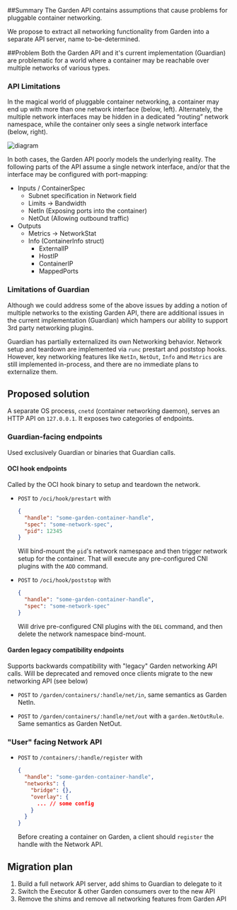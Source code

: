 ##Summary
The Garden API contains assumptions that cause problems for pluggable container networking.

We propose to extract all networking functionality from Garden into a separate API server, name to-be-determined.  

##Problem
Both the Garden API and it's current implementation (Guardian) are problematic for a world where a container may be reachable over multiple networks of various types.

### API Limitations
In the magical world of pluggable container networking, a container may end up with more than one 
network interface (below, left).  Alternately, the multiple network interfaces may be hidden in a 
dedicated “routing” network namespace, while the container only sees a single network interface (below, right).

![diagram](interface-topology.png)


In both cases, the Garden API poorly models the underlying reality.
The following parts of the API assume a single network interface, and/or that the interface may be
configured with port-mapping:

- Inputs / ContainerSpec
  - Subnet specification in Network field
  - Limits -> Bandwidth
  - NetIn (Exposing ports into the container)
  - NetOut (Allowing outbound traffic)
- Outputs
  - Metrics -> NetworkStat
  - Info (ContainerInfo struct)
    - ExternalIP
    - HostIP
    - ContainerIP
    - MappedPorts


### Limitations of Guardian
Although we could address some of the above issues by adding a notion of multiple networks to the existing Garden API, there are additional issues in the current implementation (Guardian) which hampers our ability to support 3rd party networking plugins.

Guardian has partially externalized its own Networking behavior.  Network setup and teardown are implemented via `runc` prestart and poststop hooks.  However, key networking features like `NetIn`, `NetOut`, `Info` and `Metrics` are still implemented in-process, and there are no immediate plans to externalize them.

## Proposed solution
A separate OS process, `cnetd` (container networking daemon), serves an HTTP API on `127.0.0.1`.  It exposes two categories of endpoints.


### Guardian-facing endpoints
Used exclusively Guardian or binaries that Guardian calls.

#### OCI hook endpoints
Called by the OCI hook binary to setup and teardown the network.
- `POST` to `/oci/hook/prestart` with
  ```json
  {
    "handle": "some-garden-container-handle",
    "spec": "some-network-spec",
    "pid": 12345
  }
  ```
  Will bind-mount the `pid`'s network namespace and then trigger network setup for the container.  That will execute any pre-configured CNI plugins with the `ADD` command.
  
- `POST` to `/oci/hook/poststop` with
  ```json
  {
    "handle": "some-garden-container-handle",
    "spec": "some-network-spec"
  }
  ```
  Will drive pre-configured CNI plugins with the `DEL` command, and then delete the network namespace bind-mount.
  
#### Garden legacy compatibility endpoints
Supports backwards compatibility with "legacy" Garden networking API calls.  Will be deprecated and removed once clients migrate to the new networking API (see below)

- `POST` to `/garden/containers/:handle/net/in`, same semantics as Garden NetIn.

- `POST` to `/garden/containers/:handle/net/out` with a `garden.NetOutRule`.  Same semantics as Garden NetOut.



### "User" facing Network API
- `POST` to `/containers/:handle/register` with
  ```json
  {
    "handle": "some-garden-container-handle",
    "networks": {
      "bridge": {},
      "overlay": {
        ... // some config
      }
    }
  }
  ```
  Before creating a container on Garden, a client should `register` the handle with the Network API.


## Migration plan
1. Build a full network API server, add shims to Guardian to delegate to it
2. Switch the Executor & other Garden consumers over to the new API
3. Remove the shims and remove all networking features from Garden API
